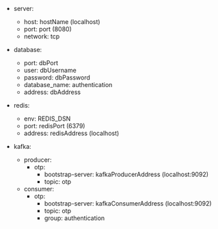 - server:
  - host: hostName (localhost)
  - port: port (8080)
  - network: tcp
- database:
  - port: dbPort
  - user: dbUsername
  - password: dbPassword
  - database_name: authentication
  - address: dbAddress

- redis:
  - env: REDIS_DSN
  - port: redisPort (6379)
  - address: redisAddress (localhost)

- kafka:
  - producer:
    - otp:
      - bootstrap-server: kafkaProducerAddress (localhost:9092)
      - topic: otp
  - consumer:
    - otp:
      - bootstrap-server: kafkaConsumerAddress (localhost:9092)
      - topic: otp
      - group: authentication